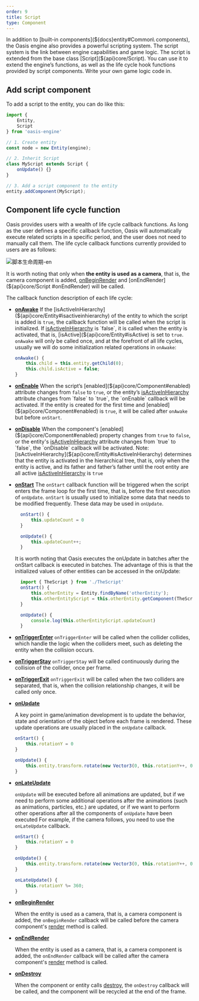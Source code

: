 ```yaml
---
order: 9
title: Script
type: Component
---
```


In addition to [built-in components](${docs}entity#Common\ components), the Oasis engine also provides a powerful scripting system. The script system is the link between engine capabilities and game logic. The script is extended from the base class [Script](${api}core/Script). You can use it to extend the engine’s functions, as well as the life cycle hook functions provided by script components. Write your own game logic code in.

## Add script component

To add a script to the entity, you can do like this:

```typescript
import {
	Entity,
	Script
} from 'oasis-engine'

// 1. Create entity
const node = new Entity(engine);

// 2. Inherit Script
class MyScript extends Script {
	onUpdate() {}
}

// 3. Add a script component to the entity
entity.addComponent(MyScript);
```


## Component life cycle function

Oasis provides users with a wealth of life cycle callback functions. As long as the user defines a specific callback function, Oasis will automatically execute related scripts in a specific period, and the user does not need to manually call them. The life cycle callback functions currently provided to users are as follows:

![脚本生命周期-en](https://gw.alipayobjects.com/zos/OasisHub/1f22009b-8b2c-40fd-9d79-5681509bf0be/%25E8%2584%259A%25E6%259C%25AC%25E7%2594%259F%25E5%2591%25BD%25E5%2591%25A8%25E6%259C%259F-en.jpg)



It is worth noting that only when **the entity is used as a camera**, that is, the camera component is added, [onBeginRender](${api}core/Script#onBeginRender) and [onEndRender](${api}core/Script #onEndRender) will be called.

The callback function description of each life cycle:

- [**onAwake**](${api}core/Script#onAwake)
	If the [isActiveInHierarchy](${api}core/Entity#isactiveinhierarchy) of the entity to which the script is added is `true`, the callback function will be called when the script is initialized. If [isActiveInHierarchy](${api}core/Entity#isActiveInHierarchy) is `false`, it is called when the entity is activated, that is, [isActive](${api}core/Entity#isActive) is set to `true`. `onAwake` will only be called once, and at the forefront of all life cycles, usually we will do some initialization related operations in `onAwake`:

	```typescript
	onAwake() {
		this.child = this.entity.getChild(0);
		this.child.isActive = false;
	}
	```

- [**onEnable**](${api}core/Script#onEnable)
  When the script’s [enabled](${api}core/Component#enabled) attribute changes from `false` to `true`, or the entity’s [isActiveInHierarchy](${api}core/Entity#isactiveinhierarchy) attribute changes from `false` to `true`, the `onEnable` callback will be activated. If the entity is created for the first time and [enabled](${api}core/Component#enabled) is `true`, it will be called after `onAwake` but before `onStart`.

-	[**onDisable**](${api}core/Script#ondisable)
  When the component's [enabled](${api}core/Component#enabled) property changes from `true` to `false`, or the entity's [isActiveInHierarchy](${api}core/Entity#isActiveInHierarchy) attribute changes from `true` to `false`, the `onDisable` callback will be activated.
  Note: [isActiveInHierarchy](${api}core/Entity#isActiveInHierarchy) determines that the entity is activated in the hierarchical tree, that is, only when the entity is active, and its father and father’s father until the root entity are all active [isActiveInHierarchy](${api}core/Entity#isActiveInHierarchy) is `true`

- [**onStart**](${api}core/Script#onStart)
  The `onStart` callback function will be triggered when the script enters the frame loop for the first time, that is, before the first execution of `onUpdate`. `onStart` is usually used to initialize some data that needs to be modified frequently. These data may be used in `onUpdate`.	
	
  ```typescript
	onStart() {
		this.updateCount = 0
	}

	onUpdate() {
		this.updateCount++;
	}
	```
  
  It is worth noting that Oasis executes the onUpdate in batches after the onStart callback is executed in batches. The advantage of this is that the initialized values of other entities can be accessed in the onUpdate:
	
  ```typescript
	import { TheScript } from './TheScript'
	onStart() {
		this.otherEntity = Entity.findByName('otherEntity');
		this.otherEntityScript = this.otherEntity.getComponent(TheScript)
	}

	onUpdate() {
		console.log(this.otherEntityScript.updateCount)
	}
	```

- [**onTriggerEnter**](${api}core/Script#onTriggerEnter)
  `onTriggerEnter` will be called when the collider collides, which handle the logic when the colliders meet, 
  such as deleting the entity when the collision occurs.

- [**onTriggerStay**](${api}core/Script#onTriggerStay)
  `onTriggerStay` will be called continuously during the collision of the collider, once per frame.

- [**onTriggerExit**](${api}core/Script#onTriggerExit)
  `onTriggerExit` will be called when the two colliders are separated, that is, 
  when the collision relationship changes, it will be called only once.

- [**onUpdate**](${api}core/Script#onUpdate)

  A key point in game/animation development is to update the behavior, state and orientation of the object before each frame is rendered. These update operations are usually placed in the `onUpdate` callback.
	```typescript
	onStart() {
		this.rotationY = 0
	}

	onUpdate() {
		this.entity.transform.rotate(new Vector3(0, this.rotationY++, 0))
	}
	```

- [**onLateUpdate**](${api}core/Script#onLateUpdate)

  `onUpdate` will be executed before all animations are updated, but if we need to perform some additional operations after the animations (such as animations, particles, etc.) are updated, or if we want to perform other operations after all the components of `onUpdate` have been executed For example, if the camera follows, you need to use the `onLateUpdate` callback.
	```typescript
	onStart() {
		this.rotationY = 0
	}

	onUpdate() {
		this.entity.transform.rotate(new Vector3(0, this.rotationY++, 0))
	}

	onLateUpdate() {
		this.rotationY %= 360;
	}
	```


- [**onBeginRender**](${api}core/Script#onBeginRender)

  When the entity is used as a camera, that is, a camera component is added, the `onBeginRender` callback will be called before the camera component's [render](${api}core/Camera#render) method is called.

- [**onEndRender**](${api}core/Script#onEndRender)

  When the entity is used as a camera, that is, a camera component is added, the `onEndRender` callback will be called after the camera component's [render](${api}core/Camera#render) method is called.

- [**onDestroy**](${api}core/Script#onDestroy)

  When the component or entity calls [destroy](${api}core/Entity#destroy), the `onDestroy` callback will be called, and the component will be recycled at the end of the frame.
